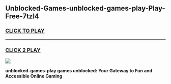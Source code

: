 
## Unblocked-Games-unblocked-games-play-Play-Free-7tzl4
<h3>
<a href="https://premium76.site?title=unblocked-games-play&ref=12A">CLICK TO PLAY</a></h3>
<hr>

<h3>
<a href="https://premium76.site?title=unblocked-games-play&ref=12A">CLICK 2 PLAY</a>
  
</h3>

<a href="https://premium76.site?title=unblocked-games-play&ref=12A"><img src="https://clearcache.store/games.png"></a>


**unblocked-games-play games unblocked: Your Gateway to Fun and Accessible Online Gaming**
